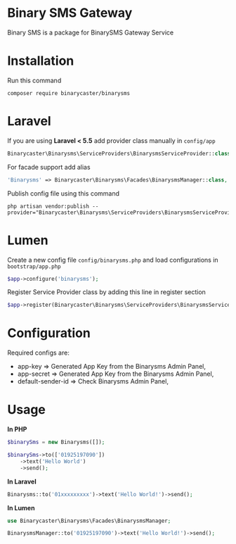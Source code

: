 # Binary SMS Gateway
Binary SMS is a package for BinarySMS Gateway Service

# Installation
Run this command
```
composer require binarycaster/binarysms
```
# Laravel
If you are using **Laravel < 5.5** add provider class manually in `config/app`

```php
Binarycaster\Binarysms\ServiceProviders\BinarysmsServiceProvider::class,
```
For facade support add alias
```php
'Binarysms' => Binarycaster\Binarysms\Facades\BinarysmsManager::class,
```
Publish config file using this command
```
php artisan vendor:publish --provider="Binarycaster\Binarysms\ServiceProviders\BinarysmsServiceProvider"
```
# Lumen
Create a new config file `config/binarysms.php` and load configurations in `bootstrap/app.php`
```php
$app->configure('binarysms');
```
Register Service Provider class by adding this line in register section
```php
$app->register(Binarycaster\Binarysms\ServiceProviders\BinarysmsServiceProvider::class);
```
# Configuration
Required configs are:
- app-key => Generated App Key from the Binarysms Admin Panel,
- app-secret => Generated App Key from the Binarysms Admin Panel,
- default-sender-id => Check Binarysms Admin Panel,
# Usage
**In PHP**
```php
$binarySms = new Binarysms([]);

$binarySms->to(['01925197090'])
    ->text('Hello World')
    ->send();
```
**In Laravel**
```php
Binarysms::to('01xxxxxxxxx')->text('Hello World!')->send();
```
**In Lumen**
```php
use Binarycaster\Binarysms\Facades\BinarysmsManager;

BinarysmsManager::to('01925197090')->text('Hello World!')->send();
```

